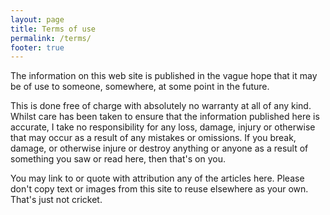 ```yaml
---
layout: page
title: Terms of use
permalink: /terms/
footer: true
---
```

The information on this web site is published in the vague hope that it may be of use to someone, somewhere, at some point in the future.

This is done free of charge with absolutely no warranty at all of any kind.  Whilst care has been taken to ensure that the information published here is accurate, I take no responsibility for any loss, damage, injury or otherwise that may occur as a result of any mistakes or omissions.  If you break, damage, or otherwise injure or destroy anything or anyone as a result of something you saw or read here, then that's on you.

You may link to or quote with attribution any of the articles here.  Please don't copy text or images from this site to reuse elsewhere as your own.  That's just not cricket.
